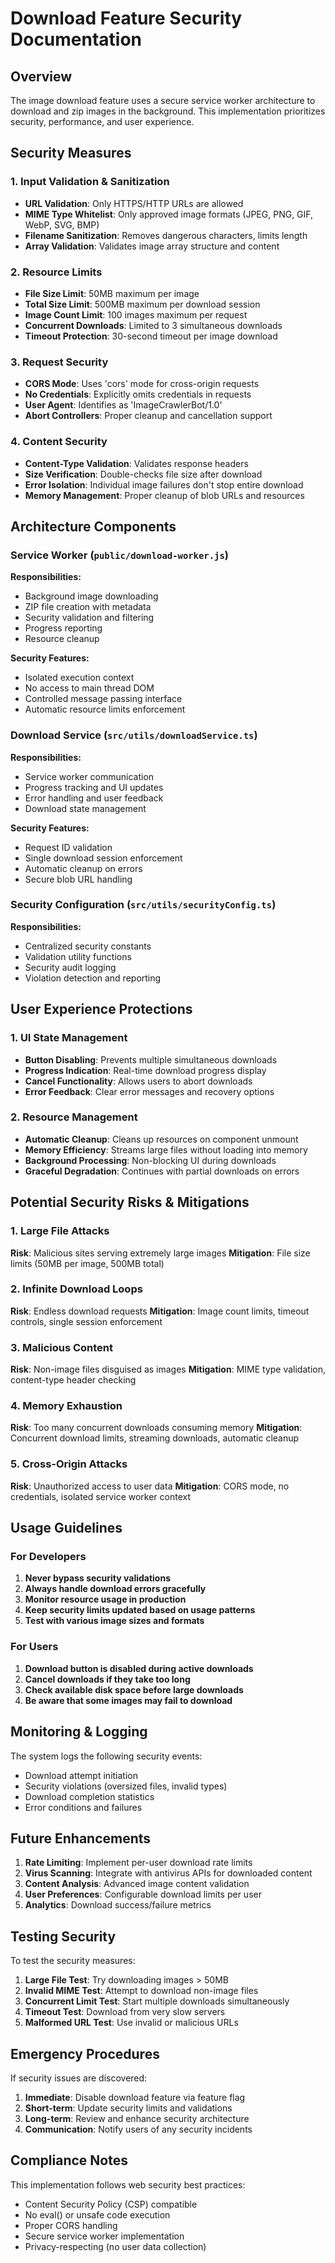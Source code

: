 # Download Feature Security Documentation

## Overview

The image download feature uses a secure service worker architecture to download and zip images in the background. This implementation prioritizes security, performance, and user experience.

## Security Measures

### 1. Input Validation & Sanitization

- **URL Validation**: Only HTTPS/HTTP URLs are allowed
- **MIME Type Whitelist**: Only approved image formats (JPEG, PNG, GIF, WebP, SVG, BMP)
- **Filename Sanitization**: Removes dangerous characters, limits length
- **Array Validation**: Validates image array structure and content

### 2. Resource Limits

- **File Size Limit**: 50MB maximum per image
- **Total Size Limit**: 500MB maximum per download session
- **Image Count Limit**: 100 images maximum per request
- **Concurrent Downloads**: Limited to 3 simultaneous downloads
- **Timeout Protection**: 30-second timeout per image download

### 3. Request Security

- **CORS Mode**: Uses 'cors' mode for cross-origin requests
- **No Credentials**: Explicitly omits credentials in requests
- **User Agent**: Identifies as 'ImageCrawlerBot/1.0'
- **Abort Controllers**: Proper cleanup and cancellation support

### 4. Content Security

- **Content-Type Validation**: Validates response headers
- **Size Verification**: Double-checks file size after download
- **Error Isolation**: Individual image failures don't stop entire download
- **Memory Management**: Proper cleanup of blob URLs and resources

## Architecture Components

### Service Worker (`public/download-worker.js`)

**Responsibilities:**
- Background image downloading
- ZIP file creation with metadata
- Security validation and filtering
- Progress reporting
- Resource cleanup

**Security Features:**
- Isolated execution context
- No access to main thread DOM
- Controlled message passing interface
- Automatic resource limits enforcement

### Download Service (`src/utils/downloadService.ts`)

**Responsibilities:**
- Service worker communication
- Progress tracking and UI updates
- Error handling and user feedback
- Download state management

**Security Features:**
- Request ID validation
- Single download session enforcement
- Automatic cleanup on errors
- Secure blob URL handling

### Security Configuration (`src/utils/securityConfig.ts`)

**Responsibilities:**
- Centralized security constants
- Validation utility functions
- Security audit logging
- Violation detection and reporting

## User Experience Protections

### 1. UI State Management

- **Button Disabling**: Prevents multiple simultaneous downloads
- **Progress Indication**: Real-time download progress display
- **Cancel Functionality**: Allows users to abort downloads
- **Error Feedback**: Clear error messages and recovery options

### 2. Resource Management

- **Automatic Cleanup**: Cleans up resources on component unmount
- **Memory Efficiency**: Streams large files without loading into memory
- **Background Processing**: Non-blocking UI during downloads
- **Graceful Degradation**: Continues with partial downloads on errors

## Potential Security Risks & Mitigations

### 1. Large File Attacks
**Risk**: Malicious sites serving extremely large images
**Mitigation**: File size limits (50MB per image, 500MB total)

### 2. Infinite Download Loops
**Risk**: Endless download requests
**Mitigation**: Image count limits, timeout controls, single session enforcement

### 3. Malicious Content
**Risk**: Non-image files disguised as images
**Mitigation**: MIME type validation, content-type header checking

### 4. Memory Exhaustion
**Risk**: Too many concurrent downloads consuming memory
**Mitigation**: Concurrent download limits, streaming downloads, automatic cleanup

### 5. Cross-Origin Attacks
**Risk**: Unauthorized access to user data
**Mitigation**: CORS mode, no credentials, isolated service worker context

## Usage Guidelines

### For Developers

1. **Never bypass security validations**
2. **Always handle download errors gracefully**
3. **Monitor resource usage in production**
4. **Keep security limits updated based on usage patterns**
5. **Test with various image sizes and formats**

### For Users

1. **Download button is disabled during active downloads**
2. **Cancel downloads if they take too long**
3. **Check available disk space before large downloads**
4. **Be aware that some images may fail to download**

## Monitoring & Logging

The system logs the following security events:

- Download attempt initiation
- Security violations (oversized files, invalid types)
- Download completion statistics
- Error conditions and failures

## Future Enhancements

1. **Rate Limiting**: Implement per-user download rate limits
2. **Virus Scanning**: Integrate with antivirus APIs for downloaded content
3. **Content Analysis**: Advanced image content validation
4. **User Preferences**: Configurable download limits per user
5. **Analytics**: Download success/failure metrics

## Testing Security

To test the security measures:

1. **Large File Test**: Try downloading images > 50MB
2. **Invalid MIME Test**: Attempt to download non-image files
3. **Concurrent Limit Test**: Start multiple downloads simultaneously
4. **Timeout Test**: Download from very slow servers
5. **Malformed URL Test**: Use invalid or malicious URLs

## Emergency Procedures

If security issues are discovered:

1. **Immediate**: Disable download feature via feature flag
2. **Short-term**: Update security limits and validations
3. **Long-term**: Review and enhance security architecture
4. **Communication**: Notify users of any security incidents

## Compliance Notes

This implementation follows web security best practices:

- Content Security Policy (CSP) compatible
- No eval() or unsafe code execution
- Proper CORS handling
- Secure service worker implementation
- Privacy-respecting (no user data collection)